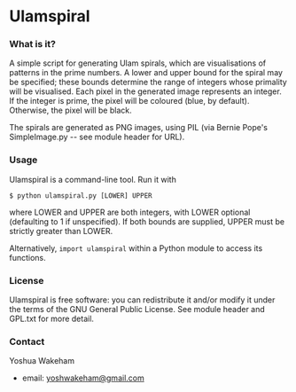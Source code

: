 # Ulamspiral

### What is it?

A simple script for generating Ulam spirals,
which are visualisations of patterns in the prime
numbers. A lower and upper bound for the spiral
may be specified; these bounds determine the
range of integers whose primality will be
visualised. Each pixel in the generated image
represents an integer. If the integer is prime,
the pixel will be coloured (blue, by default).
Otherwise, the pixel will be black.

The spirals are generated as PNG images,
using PIL (via Bernie Pope's SimpleImage.py
-- see module header for URL).

### Usage

Ulamspiral is a command-line tool. Run it with

    $ python ulamspiral.py [LOWER] UPPER

where LOWER and UPPER are both integers, with LOWER
optional (defaulting to 1 if unspecified). If both bounds
are supplied, UPPER must be strictly greater than LOWER.

Alternatively, `import ulamspiral` within a Python
module to access its functions.

### License

Ulamspiral is free software: you can redistribute it
and/or modify it under the terms of the GNU General Public
License. See module header and GPL.txt for more detail.

### Contact

Yoshua Wakeham
* email: yoshwakeham@gmail.com
